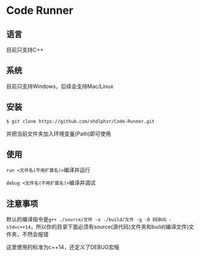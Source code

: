 # Code Runner

## 语言

目前只支持C++

## 系统

目前只支持Windows，后续会支持Mac/Linux

## 安装

```bash
$ git clone https://github.com/xhdlphzr/Code-Runner.git
```

并把当前文件夹加入环境变量(Path)即可使用

## 使用

`run <文件名(不用扩展名)>`编译并运行

`debug <文件名(不用扩展名)>`编译并调试

## 注意事项

默认的编译指令是`g++ ./source/文件 -o ./build/文件 -g -D DEBUG -std=c++14`，所以你的目录下面必须有source(源代码)文件夹和build(编译文件)文件夹，不然会报错

这里使用的标准为c++14，还定义了DEBUG宏哦
